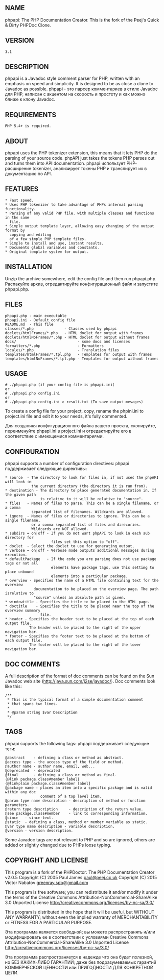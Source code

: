 NAME
----
phpapi: The PHP Documentation Creator.
This is the fork of the Peej's Quick & Dirty PHPDoc Clone.

VERSION
-------
	3.1

DESCRIPTION
-----------
phpapi is a Javadoc style comment parser for PHP, written with an emphasis on speed and simplicity. It
is designed to be as close a clone to Javadoc as possible.
phpapi - это парсер комментариев в стиле Javadoc для PHP, написан с акцентом на скорость и простоту и
как можно ближе к клону Javadoc.

REQUIREMENTS
------------
    PHP 5.4+ is required.

ABOUT
-----
phpapi uses the PHP tokenizer extension, this means that it lets PHP do the parsing of your source
code. phpAPI just takes the tokens PHP parses out and turns them into API documentation.
phpapi использует PHP-расширение tokenizer, анализирует токены PHP и транслирует их в документацию по
API.

FEATURES
--------
    * Fast speed.
    * Uses PHP tokenizer to take advantage of PHPs internal parsing functionality.
    * Parsing of any valid PHP file, with multiple classes and functions in the same
      file.
    * Simple output template layer, allowing easy changing of the output format by
      copying and editing
      of a few simple PHP template files.
    * Simple to install and use, instant results.
    * Documents global variables and constants.
    * Original template system for output.

INSTALLATION
------------
Unzip the archive somewhere, edit the config file and then run phpapi.php.
Распакуйте архив, отредактируйте конфигурационный файл и запустите phpapi.php.

FILES
-----
    phpapi.php - main executable
    phpapi.ini - Default config file
    README.md  - This file
    classes/*.php              - Classes used by phpapi
    doclets/htmlFrames/*.php   - HTML doclet for output with frames
    doclets/htmlNoFrames/*.php - HTML doclet for output without frames
    docs/                            - some docs and licenses
    formatters/*.php                 - Formatters
    locales/*.php                    - Translation files
    templates/htmlFrames/*.tpl.php   - Templates for output with frames
    templates/htmlNoFrames/*.tpl.php - Templates for output without frames

USAGE
-----
    # ./phpapi.php (if your config file is phpapi.ini)
    or
	# ./phpapi.php config.ini
    or
    # ./phpapi.php config.ini > result.txt (To save output mesages)

To create a config file for your project, copy, rename the phpini.ini to project.ini file and edit it
to your needs, it's fully commented.

Для созданияя конфигурационного файла вашего проекта, скопируйте, переименуйте phpapi.ini в
project.ini и отредактируйте его в соответствие с имеющемися комментариями.

CONFIGURATION
-------------
phpapi supports a number of configuration directives:
phpapi поддерживает следующие директивы:

    * source  - The directory to look for files in, if not used the phpAPI will look in
                the current directory (the directory it is run from).
    * destination - The directory to place generated documentation in. If the given path
                    is relative to it will be relative to "source".
    * files   - Names of files to parse. This can be a single filename, or a comma
                separated list of filenames. Wildcards are allowed.
    * ignore  - Names of files or directories to ignore. This can be a single filename,
                or a comma separated list of files and direcories.
                Wildcards are NOT allowed.
    * subdirs = on|off - If you do not want phpAPI to look in each sub directory for
                         files set this option to "off".
    * doclet  - Select the doclet to use for generating output.
    * verbose = on|off - Verbose mode outputs additional messages during execution.
    * defaultPackage   - If the code you are parsing does not use package tags or not all
                         elements have package tags, use this setting to place unbound
                         elements into a particular package.
    * overview - Specifies the name of a HTML file containing text for the overview
                 documentation to be placed on the overview page. The path isrelative to
                 "source" unless an absolute path is given.
    * windowtitle - Specifies the title to be placed in the HTML page.
    * doctitle    - Specifies the title to be placed near the top of the overview summary
                    file.
    * header - Specifies the header text to be placed at the top of each output file.
               The header will be placed to the right of the upper navigation bar.
    * footer - Specifies the footer text to be placed at the bottom of each output file.
               The footer will be placed to the right of the lower navigation bar.

DOC COMMENTS
------------
A full description of the format of doc comments can be found on the Sun Javadoc web site
(http://java.sun.com/j2se/javadoc/). Doc comments look like this:

	/**
	 * This is the typical format of a simple documentation comment
	 * that spans two lines.
	 *
	 * @param string $var Description
	 */

TAGS
----
phpapi supports the following tags:
phpapi поддерживает следующие теги:

	@abstract    - defining a class or method as abstract.
	@access type - the access type of the field or method.
	@author name - author name, email, web...
	@deprecated  - deprecated
	@final       - defining a class or method as final.
	{@link package.class#member label}
	{@linkplain package.class#member label}
	@package name - places an item into a specific package and is valid within any doc
                    comment of a top level item.
	@param type name description - description of method or function parameters.
	@return type description     - description of the return value.
	@see package.class#member    - link to corresponding information.
	@since   - since-text.
	@static  - defining a class, method or member variable as static.
	@var type name description - variable description.
	@version - version description.

Some Javadoc tags are not relevant to PHP and so are ignored, others are added or
slightly changed due to PHPs loose typing.

COPYRIGHT AND LICENSE
---------------------
This program is a fork of the PHPDoctor: The PHP Documentation Creator v2.0.5
Copyright (C) 2005 Paul James <paul@peej.co.uk>
Copyright (C) 2015 Victor Nabatov <greenray.spb@gmail.com>

This program is free software; you can redistribute it and/or modify it under the terms of the
Creative Commons Attribution-NonCommercial-ShareAlike 3.0 Unported License
<http://creativecommons.org/licenses/by-nc-sa/3.0/>

This program is distributed in the hope that it will be useful, but WITHOUT ANY WARRANTY; without
even the implied warranty of MERCHANTABILITY or FITNESS FOR A PARTICULAR PURPOSE.

Эта программа является свободной; вы можете распространять и/или модифицировать ее в соответствии
с условиями Creative Commons Attribution-NonCommercial-ShareAlike 3.0 Unported License
<http://creativecommons.org/licenses/by-nc-sa/3.0/>

Эта программа распространяется в надежде что она будет полезной, но БЕЗ КАКИХ-ЛИБО ГАРАНТИЙ; даже
без подразумеваемых гарантий КОММЕРЧЕСКОЙ ЦЕННОСТИ или ПРИГОДНОСТИ ДЛЯ КОНКРЕТНОЙ ЦЕЛИ.
